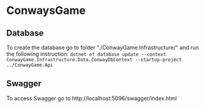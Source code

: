 # ConwaysGame
## Database
To create the database go to folder "./ConwayGame.Infrastructure/" and run the following instruction:
`dotnet ef database update --context ConwayGame.Infrastructure.Data.ConwayDbContext --startup-project ../ConwayGame.Api`

## Swagger
To access Swagger go to http://localhost:5096/swagger/index.html